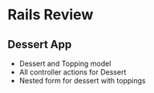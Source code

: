 # Rails Review

## Dessert App

* Dessert and Topping model
* All controller actions for Dessert
* Nested form for dessert with toppings